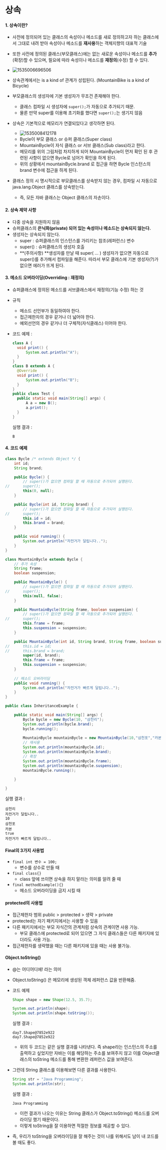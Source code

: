 # 상속

#### 1. 상속이란?

* 사전에 정의되어 있는 클래스의 속성이나 메소드를 새로 정의하고자 하는 클래스에서 그대로 내려 받아 속성이나 메소드를 **재사용**하는 객체지향의 대표적 기술
* 또한 사전에 정의된 클래스(부모클래스)에는 없는 새로운 속성이나 메소드를 **추가**(확장)할 수 있으며, 필요에 따라 속성이나 메소드를 **재정의**(수정) 할 수 있다.
* ![1535006696506](.\img\inherit.png)
* 상속관계에서는 is a kind of 관계가 성립된다. (MountainBike is a kind of Bicycle)
* 부모클래스의 생성자에 기본 생성자가 무조건 존재해야 한다.
  * 클래스 컴파일 시 생성자에 `super();`가 자동으로 추가되기 때문.
  * 물론 만약 super를 이용해 초기화를 했다면 `super();`는 생기지 않음
* 상속은 기본적으로 메모리가 연결되있다고 생각하면 된다.

  * ![1535008412178](.\img\inheritex1.png)
  * Bycle이 부모 클래스 or 슈퍼 클래스(Super class)
  * MountainBycle이 자식 클래스 or 서브 클래스(Sub class)라고 한다.
  * 메모리를 위의 그림처럼 차지하게 되어 MountainBycle이 먼저 확인 된 후 관련된 사항이 없으면 Bycle로 넘어가 확인을 하게 된다.
  * 위의 상황에서 mountainBycle.brand 로 접근을 하면 Bycle 인스턴스의 brand 변수에 접근을 하게 된다.
* 클래스 정의 시 명시적으로 부모클래스를 상속받지 않는 경우, 컴파일 시 자동으로 java.lang.Object 클래스를 상속받는다.
  * 즉, 모든 자바 클래스는 Object 클래스의 자손이다.



#### 2. 상속 제약 사항

* 다중 상속을 지원하지 않음
* 슈퍼클래스의 **은닉화(private) 되어 있는 속성이나 메소드는 상속되지 않는다.**
* 생성자는 상속되지 않는다.
  * super :  슈퍼클래스의 인스턴스를 가리키는 참조(레퍼런스) 변수
  * super() : 슈퍼클래스의 생성자 호출
  * **(주의사항) **생성자를 만날 때 super( ... ) 생성자가 없으면 자동으로 super()를 추가해서 컴파일을 해준다. 따라서 부모 클래스에 기본 생성자(?)가 없으면 에러가 뜨게 된다. 



#### 3. 메소드 오버라이딩(Overriding : 재정의)

* 슈퍼클래스에 정의된 메소드를 서브클래스에서 재정의(기능 수정) 하는 것

* 규칙
  * 메소드 선언부가 동일하여야 한다.
  * 접근제한자의 경우 같거나 더 넓어야 한다.
  * 예외선언의 경우 같거나 더 구체적(자식클래스) 이어야 한다.

* 코드 예제 :

  ``` java
  class A {
  	void print() {
  		System.out.println("A");
  	}
  }
  class B extends A {
  	@Override
  	void print() {
  		System.out.println("B");
  	}
  }
  public class Test {
  	public static void main(String[] args) {
  		A a = new B();
  		a.print();
  	}
  }
  ```

  실행 결과 :

  ```
  B
  ```



#### 4. 코드 예제

``` java
class Bycle /* extends Object */ {
	int id;
	String brand;

	public Bycle() {
		// super()가 없으면 컴파일 할 때 자동으로 추가되어 실행된다.
//		super();
		this(0, null);
	}

	public Bycle(int id, String brand) {
		// super()가 없으면 컴파일 할 때 자동으로 추가되어 실행된다.
//		super(); 
		this.id = id;
		this.brand = brand;
	}

	public void running() {
		System.out.println("자전거가 달립니다..");
	}
}

class MountainBycle extends Bycle {
	// 추가 속성
	String frame;
	boolean suspension;

	public MountainBycle() {
		// super()가 없으면 컴파일 할 때 자동으로 추가되어 실행된다.
//		super();
		this(null, false);
	}

	public MountainBycle(String frame, boolean suspension) {
		// super()가 없으면 컴파일 할 때 자동으로 추가되어 실행된다.
//		super();
		this.frame = frame;
		this.suspension = suspension;
	}

	public MountainBycle(int id, String brand, String frame, boolean suspension) {
//		this.id = id;
//		this.brand = brand;
		super(id, brand);
		this.frame = frame;
		this.suspension = suspension;
	}
	
    // 메소드 오버라이딩
	public void running() {
		System.out.println("자전거가 빠르게 달립니다..");
	}
}

public class InheritanceExample {

	public static void main(String[] args) {
		Bycle bycle = new Bycle(10, "삼천리");
		System.out.println(bycle.brand);
		bycle.running();
		
		MountainBycle mountainBycle = new MountainBycle(10,"삼천포","카본",true);
		// 재사용
		System.out.println(mountainBycle.id);
		System.out.println(mountainBycle.brand);
		// 확장
		System.out.println(mountainBycle.frame);
		System.out.println(mountainBycle.suspension);
		mountainBycle.running();
				
	}

}
```

실행 결과 : 

```
삼천리
자전거가 달립니다..
10
삼천포
카본
true
자전거가 빠르게 달립니다..
```



#### Final의 3가지 사용법

* `final int 변수 = 100;`
  * 변수를 상수로 만들 때
* `final class{}`
  * class 앞에 쓰이면 상속을 하지 말라는 의미를 알려 줄 때
* `final methodExample(){}`
  * 메소드 오버라이딩을 금지 시킬 때



#### protected의 사용법

* 접근제한자 범위 public > protected > 생략 > private
* protected는 자기 패키지에서는 사용할 수 있음
* 다른 패키지에서는 부모 자식간의 관계처럼 상속의 관계이면 사용 가능.
  * 부모 클래스에 protected로 되어 있으면 그 자식 클래스들은 다른 패키지에 있더라도 사용 가능.
* 접근제한자를 생략했을 때는 다른 패키지에 있을 때는 사용 불가능.



#### Object.toString()

* @는 어디어디에! 라는 의미

* Object.toString() 은 메모리에 생성된 객체 레퍼런스 값을 반환해줌.

* 코드 예제

  ``` java
  Shape shape = new Shape(12.5, 35.7);
  
  System.out.println(shape);
  System.out.println(shape.toString());
  ```

  실행 결과 : 

  ```
  day7.Shape@7852e922
  day7.Shape@7852e922
  ```

  * 위의 두 코드는 같은 실행 결과를 나타낸다. 즉 shape라는 인스턴스의 주소를 출력하고 싶었지만 자바는 이를 해당하는 주소를 보여주지 않고 이를 Object클래스의 toString 메소드를 통해 변환한 레퍼런스 값을 보여준다.

* 그런데 String 클래스를 이용해보면 다른 결과를 사용한다.

  ``` java
  String str = "Java Programming";
  System.out.println(str);
  ```

  실행 결과 :

  ```
  Java Programming
  ```

  * 이런 결과가 나오는 이유는 String 클래스가 Object.toString() 메소드를 오버라이딩 했기 때문이다.
  * 이렇게 toString을 잘 이용하면 적절한 정보를 제공할 수 있다.

* 즉, 우리가 toString을 오버라이딩을 잘 해주는 것이 나를 위해서도 남이 내 코드를 볼 때도 좋다.
